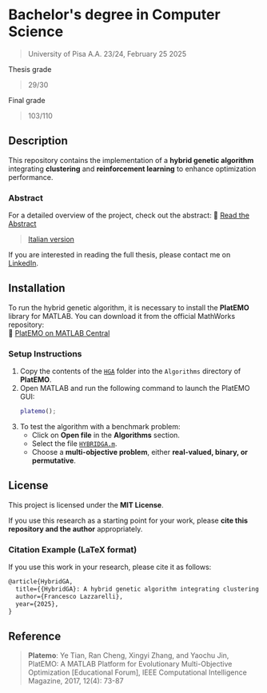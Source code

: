 # Bachelor's degree in Computer Science

> University of Pisa A.A. 23/24, February 25 2025

Thesis grade

> 29/30

Final grade 

> 103/110

## Description

This repository contains the implementation of a **hybrid genetic algorithm** integrating **clustering** and **reinforcement learning** to enhance optimization performance.

### Abstract

For a detailed overview of the project, check out the abstract: 
📄 [Read the Abstract](abstract/abstract.pdf)

> [Italian version](abstract/abstract_it.pdf)

If you are interested in reading the full thesis, please contact me on [LinkedIn](https://www.linkedin.com/in/francescolazzarelli/).

## Installation

To run the hybrid genetic algorithm, it is necessary to install the **PlatEMO** library for MATLAB. You can download it from the official MathWorks repository:  
🔗 [PlatEMO on MATLAB Central](https://it.mathworks.com/matlabcentral/fileexchange/105260-platemo)

### Setup Instructions

1. Copy the contents of the [`HGA`](HGA/) folder into the `Algorithms` directory of **PlatEMO**.
2. Open MATLAB and run the following command to launch the PlatEMO GUI:
   ```matlab
   platemo();
   ```
3. To test the algorithm with a benchmark problem:
   - Click on **Open file** in the **Algorithms** section.
   - Select the file [`HYBRIDGA.m`](HGA/HYBRIDGA.m).
   - Choose a **multi-objective problem**, either **real-valued, binary, or permutative**.

## License

This project is licensed under the **MIT License**.  

If you use this research as a starting point for your work, please **cite this repository and the author** appropriately. 

### Citation Example (LaTeX format)
If you use this work in your research, please cite it as follows:

```latex
@article{HybridGA,
  title={{HybridGA}: A hybrid genetic algorithm integrating clustering and reinforcement learning},
  author={Francesco Lazzarelli},
  year={2025},
}
```

## Reference

> **Platemo**: Ye Tian, Ran Cheng, Xingyi Zhang, and Yaochu Jin, PlatEMO: A MATLAB Platform for Evolutionary Multi-Objective Optimization [Educational Forum], IEEE Computational Intelligence Magazine, 2017, 12(4): 73-87
